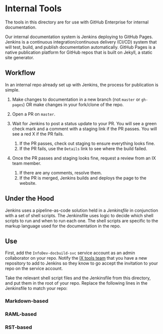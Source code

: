 # Internal Tools

The tools in this directory are for use with GitHub Enterprise for internal
documentation.

Our internal documentation system is Jenkins deploying to GitHub Pages. Jenkins
is a continuous integration/continuous delivery (CI/CD) system that will test,
build, and publish documentation automatically. GitHub Pages is a native
publication platform for GitHub repos that is built on Jekyll, a static site
generator.

## Workflow

In an internal repo already set up with Jenkins, the process for publication is
simple.

1.  Make changes to documentation in a new branch (not `master` or `gh-pages`)
    OR make changes in your fork/clone of the repo.

1.  Open a PR on `master`.

1.  Wait for Jenkins to post a status update to your PR. You will see a green
    check mark and a comment with a staging link if the PR passes. You will see
    a red X if the PR fails.

    1.  If the PR passes, check out staging to ensure everything looks fine.
    1.  If the PR fails, use the `Details` link to see where the build failed.

1.  Once the PR passes and staging looks fine, request a review from an IX team
    member.

    1.  If there are any comments, resolve them.
    1.  If the PR is merged, Jenkins builds and deploys the page to the
        website.

## Under the Hood

Jenkins uses a pipeline-as-code solution held in a *Jenkinsfile* in conjunction
with a set of shell scripts. The Jenkinsfile uses logic to decide which shell
scripts to run and when to run each one. The shell scripts are specific to the
markup language used for the documentation in the repo.

## Use

First, add the `InfoDev-docbuild-svc` service account as an admin collaborator
on your repo. Notify the [IX tools team](mailto:devdocs@rackspace.com) that you
have a new repository to add to Jenkins so they know to go accept the
invitation to your repo on the service account.

Take the relevant shell script files and the Jenkinsfile from this directory,
and put them in the root of your repo. Replace the following lines in the
Jenkinsfile to match your repo:

### Markdown-based


### RAML-based


### RST-based
